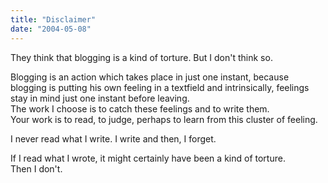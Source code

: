 ```yaml
---
title: "Disclaimer"
date: "2004-05-08"
---
```


They think that blogging is a kind of torture. But I don't think so.

Blogging is an action which takes place in just one instant, because blogging is putting his own feeling in a textfield and intrinsically, feelings stay in mind just one instant before leaving.  
The work I choose is to catch these feelings and to write them.  
Your work is to read, to judge, perhaps to learn from this cluster of feeling.

I never read what I write. I write and then, I forget.

If I read what I wrote, it might certainly have been a kind of torture.  
Then I don't.
